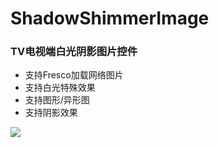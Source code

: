 # ShadowShimmerImage

### TV电视端白光阴影图片控件
* 支持Fresco加载网络图片
* 支持白光特殊效果
* 支持图形/异形图
* 支持阴影效果

![](https://github.com/peace710/ShadowShimmerImage/blob/master/image/ssimage.gif)
